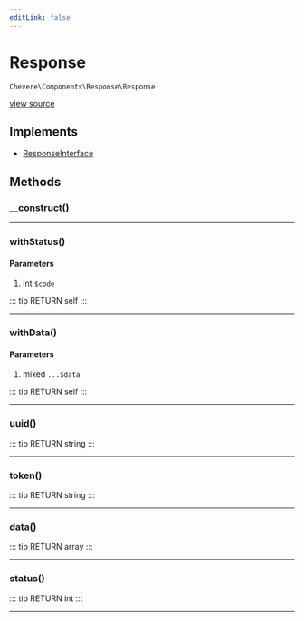 ```yaml
---
editLink: false
---
```


# Response

`Chevere\Components\Response\Response`

[view source](https://github.com/chevere/chevere/blob/master/src/Chevere/Components/Response/Response.php)

## Implements

- [ResponseInterface](../../Interfaces/Response/ResponseInterface.md)

## Methods

### __construct()

---

### withStatus()

#### Parameters

1. int `$code`

::: tip RETURN
self
:::

---

### withData()

#### Parameters

1. mixed `...$data`

::: tip RETURN
self
:::

---

### uuid()

::: tip RETURN
string
:::

---

### token()

::: tip RETURN
string
:::

---

### data()

::: tip RETURN
array
:::

---

### status()

::: tip RETURN
int
:::

---
